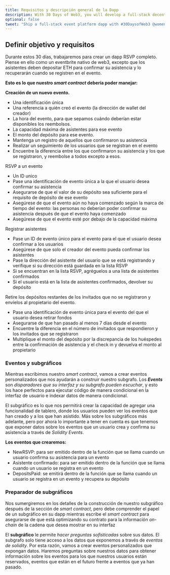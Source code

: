```yaml
---
title: Requisitos y descripción general de la Dapp
description: With 30 Days of Web3, you will develop a full-stack decentralized event platform using must-know web3 tools, protocols, and frameworks including Solidity, The Graph, IPFS, Polygon, Ethers.js, and RainbowKit.
optional: false
tweet: "Ship a full-stack event platform dapp with #30DaysofWeb3 @womenbuildweb3 🎫"
---
```


## Definir objetivo y requisitos

Durante estos 30 días, trabajaremos para crear un dapp RSVP completo. Piense en ello como un eventbrite nativo de web3, excepto que los asistentes deben depositar ETH para confirmar su asistencia y lo recuperarán cuando se registren en el evento.

**Esto es lo que nuestro _smart contract_ debería poder manejar:**

**Creación de un nuevo evento.**

- Una identificación única
- Una referencia a quién creó el evento (la dirección de wallet del creador)
- La hora del evento, para que sepamos cuándo deberían estar disponibles los reembolsos.
- La capacidad máxima de asistentes para ese evento
- El monto del depósito para ese evento.
- Mantenga un registro de aquellos que confirmaron su asistencia
- Realizar un seguimiento de los usuarios que se registran en el evento
- Encuentre la diferencia entre los que confirmaron su asistencia y los que se registraron, y reembolse a todos excepto a esos.

RSVP a un evento

- Un ID unico
- Pase una identificación de evento única a la que el usuario desea confirmar su asistencia
- Asegurarse de que el valor de su depósito sea suficiente para el requisito de depósito de ese evento
- Asegúrese de que el evento aún no haya comenzado según la marca de tiempo del evento: las personas no deberían poder confirmar su asistencia después de que el evento haya comenzado
- Asegúrese de que el evento esté por debajo de la capacidad máxima

Registrar asistentes

- Pase un ID de evento único para el evento para el que el usuario desea confirmar a los usuarios
- Asegúrese de que solo el creador del evento pueda confirmar los asistentes
- Pase la dirección del asistente del usuario que se está registrando y verifique si su dirección está guardada en la lista RSVP
- Si se encuentran en la lista RSVP, agréguelos a una lista de asistentes confirmados
- Si el usuario está en la lista de asistentes confirmados, devolver su depósito

Retire los depósitos restantes de los invitados que no se registraron y envíelos al propietario del evento.

- Pase una identificación de evento única para el evento del que el usuario desea retirar fondos
- Asegurarse de que han pasado al menos 7 días desde el evento
- Encuentre la diferencia en el número de invitados que respondieron y los invitados que se registraron
- Multiplique el monto del depósito por la discrepancia de los huéspedes entre la confirmación de asistencia y el check in y devuelva el monto al propietario

### Eventos y subgráficos

Mientras escribimos nuestro _smart contract_, vamos a crear eventos personalizados que nos ayudarán a construir nuestro subgrafo. Los **_Events_** son _disparadores que su interfaz y su subgrafo pueden escuchar_, y esto los hace perfectos para ejecutar código de manera condicional en la interfaz de usuario e indexar datos de manera condicional.

El subgráfico es lo que nos permitirá crear la capacidad de agregar una funcionalidad de tablero, donde los usuarios pueden ver los eventos que han creado y a los que han asistido. Más sobre los subgráficos más adelante, pero por ahora lo importante a tener en cuenta es que tenemos que exponer datos sobre los eventos que un usuario crea y confirma su asistencia a través de _Solidity Events_.

**Los eventos que crearemos:**

- NewRSVP: para ser emitido dentro de la función que se llama cuando un usuario confirma su asistencia para un evento
- Asistente confirmado: para ser emitido dentro de la función que se llama cuando un usuario se registra en un evento
- DepositsPaid: se emitirá dentro de la función que se llama cuando un usuario se registra en un evento y recupera su depósito

### Preparador de subgráficos

Nos sumergiremos en los detalles de la construcción de nuestro subgráfico después de la sección de _smart contract_, pero debe comprender el papel de un subgráfico en su dapp mientras escribe el _smart contract_ para asegurarse de que está optimizando su contrato para la información _on-chain_ de la cadena que desea mostrar en su interfaz

El **subgráfico** le permite _hacer preguntas sofisticadas_ sobre sus datos. El subgrafo solo tiene acceso a los datos que exponemos a través de _eventos de solidity_. Por esta razón, vamos a crear eventos personalizados que expongan datos. Haremos preguntas sobre nuestros datos para obtener información sobre los eventos para los que nuestros usuarios están reservados, eventos que están en el futuro frente a eventos que ya han pasado.
